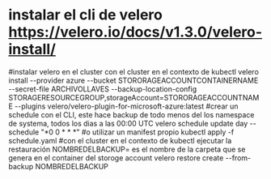 # instalar el cli de velero https://velero.io/docs/v1.3.0/velero-install/
#instalar velero en el cluster con el cluster en el contexto de kubectl
velero install --provider azure --bucket STORORAGEACCOUNTCONTAINERNAME --secret-file ARCHIVOLLAVES --backup-location-config STORAGERESOURCEGROUP,storageAccount=STORORAGEACCOUNTNAME --plugins velero/velero-plugin-for-microsoft-azure:latest
#crear un schedule con el CLI, este hace backup de todo menos del los namespace de systema, todos los dias a las 00:00 UTC
velero schedule update day --schedule "*0 0 * * *"
#o utilizar un manifest propio 
kubectl apply -f schedule.yaml
#con el cluster en el contexto de kubectl ejecutar la restauración NOMBREDELBACKUP= es el nombre de la carpeta que se genera en el container del storoge account
velero restore create --from-backup NOMBREDELBACKUP

